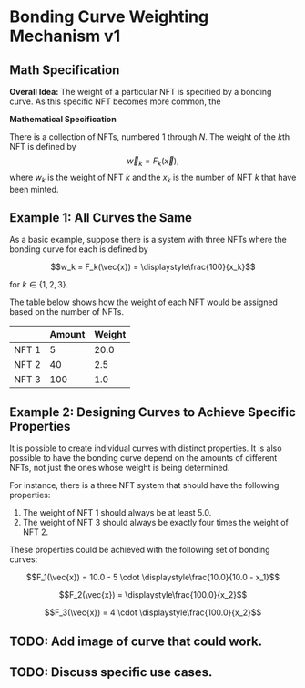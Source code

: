 # Bonding Curve Weighting Mechanism v1
## Math Specification 

**Overall Idea:**
The weight of a particular NFT is specified by a bonding curve. As this specific NFT becomes more common, the  

**Mathematical Specification**

There is a collection of NFTs, numbered 1 through $N$.
The weight of the $k$th NFT is defined by
$$\vec{w}_k = F_k(\vec{x}),$$ where $w_k$ is the weight of NFT $k$ and the $x_k$ is the number of NFT $k$ that have been minted. 

## Example 1: All Curves the Same

As a basic example, suppose there is a system with three NFTs where the bonding curve for each is defined by 

$$w_k = F_k(\vec{x}) = \displaystyle\frac{100}{x_k}$$

for $k \in \{1,2,3\}.$

The table below shows how the weight of each NFT would be assigned based on the number of NFTs.

|       | Amount | Weight |
|-------|--------|--------|
| NFT 1 | 5      | 20.0   |
| NFT 2 | 40     | 2.5    |
| NFT 3 | 100    | 1.0    |

## Example 2: Designing Curves to Achieve Specific Properties

It is possible to create individual curves with distinct properties. It is also possible to have the bonding curve depend on the amounts of different NFTs, not just the ones whose weight is being determined. 

For instance, there is a three NFT system that should have the following properties:
1. The weight of NFT 1 should always be at least 5.0.
2. The weight of NFT 3 should always be exactly four times the weight of NFT 2.

These properties could be achieved with the following set of bonding curves:

$$F_1(\vec{x}) = 10.0 - 5 \cdot \displaystyle\frac{10.0}{10.0 - x_1}$$

$$F_2(\vec{x}) = \displaystyle\frac{100.0}{x_2}$$

$$F_3(\vec{x}) = 4 \cdot \displaystyle\frac{100.0}{x_2}$$ 


## TODO: Add image of curve that could work.
## TODO: Discuss specific use cases. 




